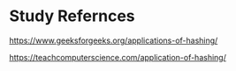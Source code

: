 # Study Refernces

https://www.geeksforgeeks.org/applications-of-hashing/

https://teachcomputerscience.com/application-of-hashing/
